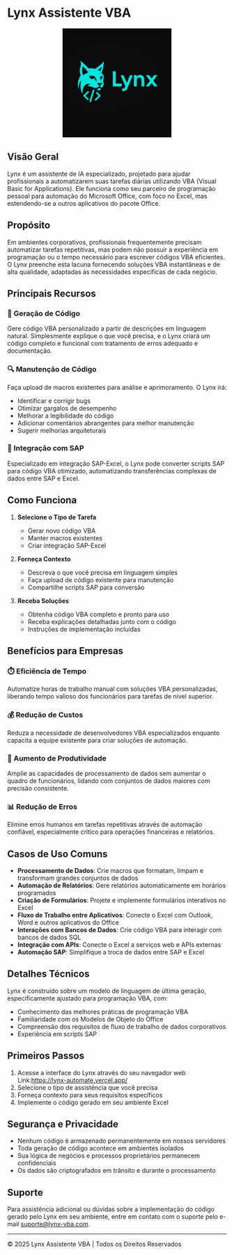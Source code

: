 # Lynx Assistente VBA

<p align="center">
  <img src="public/logo.png" alt="Logo do Lynx" width="250"/>
</p>


## Visão Geral

Lynx é um assistente de IA especializado, projetado para ajudar profissionais a automatizarem suas tarefas diárias utilizando VBA (Visual Basic for Applications). Ele funciona como seu parceiro de programação pessoal para automação do Microsoft Office, com foco no Excel, mas estendendo-se a outros aplicativos do pacote Office.

## Propósito

Em ambientes corporativos, profissionais frequentemente precisam automatizar tarefas repetitivas, mas podem não possuir a experiência em programação ou o tempo necessário para escrever códigos VBA eficientes. O Lynx preenche esta lacuna fornecendo soluções VBA instantâneas e de alta qualidade, adaptadas às necessidades específicas de cada negócio.

## Principais Recursos

### 🤖 Geração de Código
Gere código VBA personalizado a partir de descrições em linguagem natural. Simplesmente explique o que você precisa, e o Lynx criará um código completo e funcional com tratamento de erros adequado e documentação.

### 🔍 Manutenção de Código
Faça upload de macros existentes para análise e aprimoramento. O Lynx irá:
- Identificar e corrigir bugs
- Otimizar gargalos de desempenho
- Melhorar a legibilidade do código
- Adicionar comentários abrangentes para melhor manutenção
- Sugerir melhorias arquiteturais

### 🔄 Integração com SAP
Especializado em integração SAP-Excel, o Lynx pode converter scripts SAP para código VBA otimizado, automatizando transferências complexas de dados entre SAP e Excel.

## Como Funciona

1. **Selecione o Tipo de Tarefa**
   - Gerar novo código VBA
   - Manter macros existentes
   - Criar integração SAP-Excel

2. **Forneça Contexto**
   - Descreva o que você precisa em linguagem simples
   - Faça upload de código existente para manutenção
   - Compartilhe scripts SAP para conversão

3. **Receba Soluções**
   - Obtenha código VBA completo e pronto para uso
   - Receba explicações detalhadas junto com o código
   - Instruções de implementação incluídas

## Benefícios para Empresas

### ⏱️ Eficiência de Tempo
Automatize horas de trabalho manual com soluções VBA personalizadas, liberando tempo valioso dos funcionários para tarefas de nível superior.

### 💰 Redução de Custos
Reduza a necessidade de desenvolvedores VBA especializados enquanto capacita a equipe existente para criar soluções de automação.

### 🚀 Aumento de Produtividade
Amplie as capacidades de processamento de dados sem aumentar o quadro de funcionários, lidando com conjuntos de dados maiores com precisão consistente.

### 📊 Redução de Erros
Elimine erros humanos em tarefas repetitivas através de automação confiável, especialmente crítico para operações financeiras e relatórios.

## Casos de Uso Comuns

- **Processamento de Dados**: Crie macros que formatam, limpam e transformam grandes conjuntos de dados
- **Automação de Relatórios**: Gere relatórios automaticamente em horários programados
- **Criação de Formulários**: Projete e implemente formulários interativos no Excel
- **Fluxo de Trabalho entre Aplicativos**: Conecte o Excel com Outlook, Word e outros aplicativos do Office
- **Interações com Bancos de Dados**: Crie código VBA para interagir com bancos de dados SQL
- **Integração com APIs**: Conecte o Excel a serviços web e APIs externas
- **Automação SAP**: Simplifique a troca de dados entre SAP e Excel

## Detalhes Técnicos

Lynx é construído sobre um modelo de linguagem de última geração, especificamente ajustado para programação VBA, com:

- Conhecimento das melhores práticas de programação VBA
- Familiaridade com os Modelos de Objeto do Office
- Compreensão dos requisitos de fluxo de trabalho de dados corporativos
- Experiência em scripts SAP

## Primeiros Passos

1. Acesse a interface do Lynx através do seu navegador web Link:https://lynx-automate.vercel.app/
2. Selecione o tipo de assistência que você precisa
3. Forneça contexto para seus requisitos específicos
4. Implemente o código gerado em seu ambiente Excel

## Segurança e Privacidade

- Nenhum código é armazenado permanentemente em nossos servidores
- Toda geração de código acontece em ambientes isolados
- Sua lógica de negócios e processos proprietários permanecem confidenciais
- Os dados são criptografados em trânsito e durante o processamento

## Suporte

Para assistência adicional ou dúvidas sobre a implementação do código gerado pelo Lynx em seu ambiente, entre em contato com o suporte pelo e-mail suporte@lynx-vba.com.

---

© 2025 Lynx Assistente VBA | Todos os Direitos Reservados

